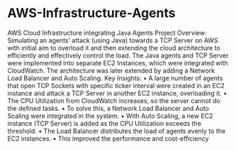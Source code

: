 # AWS-Infrastructure-Agents
AWS Cloud Infrastructure integrating Java Agents
Project Overview: Simulating an agents’ attack (using Java) towards a TCP Server on AWS with initial aim to overload it 
and then extending the cloud architecture to efficiently and effectively control the load. The Java agents and TCP Server 
were implemented into separate EC2 Instances, which were integrated with CloudWatch. The architecture was later 
extended by adding a Network Load Balancer and Auto Scaling.
Key Insights:
• A large number of agents that open TCP Sockets with specific ticker interval were created in an EC2 instance and 
attack a TCP Server in another EC2 instance, overloading it.
• The CPU Utilization from CloudWatch increases, so the server cannot do the defined tasks.
• To solve this, a Network Load Balancer and Auto Scaling were integrated in the system.
• With Auto Scaling, a new EC2 instance (TCP Server) is added as the CPU Utilization exceeds the threshold.
• The Load Balancer distributes the load of agents evenly to the EC2 instances.
• This improved the performance and cost-efficiency
